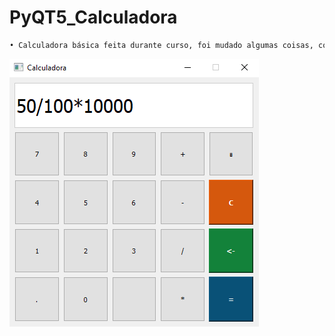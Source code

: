 # PyQT5_Calculadora

```sh
• Calculadora básica feita durante curso, foi mudado algumas coisas, comparado a calculadora  windows

```

![Calculadora](Calculadora_PyQT5.PNG) 
